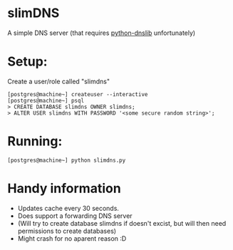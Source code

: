 # slimDNS
A simple DNS server (that requires [python-dnslib](https://github.com/andreif/dnslib) unfortunately)

# Setup:

Create a user/role called "slimdns"

    [postgres@machine~] createuser --interactive
    [postgres@machine~] psql
    > CREATE DATABASE slimdns OWNER slimdns;
    > ALTER USER slimdns WITH PASSWORD '<some secure random string>';

# Running:

    [postgres@machine~] python slimdns.py

# Handy information

 * Updates cache every 30 seconds.
 * Does support a forwarding DNS server
 * (Will try to create database slimdns if doesn't excist, but will then need permissions to create databases)
 * Might crash for no aparent reason :D